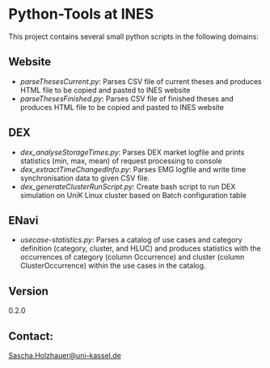 # Python-Tools at INES

This project contains several small python scripts in the following domains:

## Website

 * *parseThesesCurrent.py*: Parses CSV file of current theses and produces HTML file to be copied and pasted to INES website
 * *parseThesesFinished.py*: Parses CSV file of finished theses and produces HTML file to be copied and pasted to INES website
   
## DEX

 * *dex_analyseStorageTimes.py*: Parses DEX market logfile and prints statistics (min, max, mean) of request processing to console
 * *dex_extractTimeChangedInfo.py*: Parses EMG logfile and write time synchronisation data to given CSV file.
 * *dex_generateClusterRunScript.py*: Create bash script to run DEX simulation on UniK Linux cluster based on Batch configuration table

## ENavi

 * *usecase-statistics.py*: Parses a catalog of use cases and category definition (category, cluster, and HLUC) and produces statistics with
the occurrences of category (column Occurrence) and cluster (column ClusterOccurrence) within the use cases in the catalog.

## Version

0.2.0

## Contact:

Sascha.Holzhauer@uni-kassel.de
